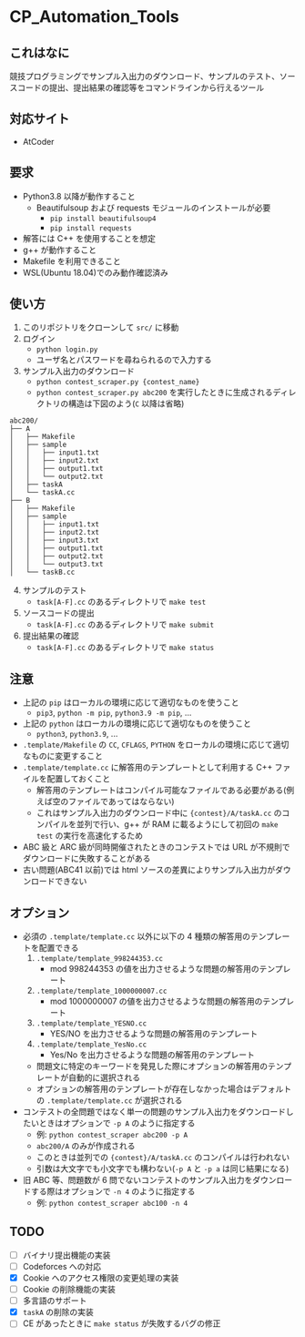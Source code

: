 # CP_Automation_Tools

## これはなに

競技プログラミングでサンプル入出力のダウンロード、サンプルのテスト、ソースコードの提出、提出結果の確認等をコマンドラインから行えるツール

## 対応サイト

- AtCoder

## 要求

- Python3.8 以降が動作すること
  - Beautifulsoup および requests モジュールのインストールが必要
    - `pip install beautifulsoup4`
    - `pip install requests`
- 解答には C++ を使用することを想定
- g++ が動作すること
- Makefile を利用できること
- WSL(Ubuntu 18.04)でのみ動作確認済み

## 使い方

1. このリポジトリをクローンして `src/` に移動
2. ログイン
   - `python login.py`
   - ユーザ名とパスワードを尋ねられるので入力する
3. サンプル入出力のダウンロード
   - `python contest_scraper.py {contest_name}`
   - `python contest_scraper.py abc200` を実行したときに生成されるディレクトリの構造は下図のよう(`C` 以降は省略)

```
abc200/
├── A
│   ├── Makefile
│   ├── sample
│   │   ├── input1.txt
│   │   ├── input2.txt
│   │   ├── output1.txt
│   │   └── output2.txt
│   ├── taskA
│   └── taskA.cc
├── B
│   ├── Makefile
│   ├── sample
│   │   ├── input1.txt
│   │   ├── input2.txt
│   │   ├── input3.txt
│   │   ├── output1.txt
│   │   ├── output2.txt
│   │   └── output3.txt
│   └── taskB.cc
```

4. サンプルのテスト
   - `task[A-F].cc` のあるディレクトリで `make test`
5. ソースコードの提出
   - `task[A-F].cc` のあるディレクトリで `make submit`
6. 提出結果の確認
   - `task[A-F].cc` のあるディレクトリで `make status`

## 注意

- 上記の `pip` はローカルの環境に応じて適切なものを使うこと
  - `pip3`, `python -m pip`, `python3.9 -m pip`, ...
- 上記の `python` はローカルの環境に応じて適切なものを使うこと
  - `python3`, `python3.9`, ...
- `.template/Makefile` の `CC`, `CFLAGS`, `PYTHON` をローカルの環境に応じて適切なものに変更すること
- `.template/template.cc` に解答用のテンプレートとして利用する C++ ファイルを配置しておくこと
  - 解答用のテンプレートはコンパイル可能なファイルである必要がある(例えば空のファイルであってはならない)
  - これはサンプル入出力のダウンロード中に `{contest}/A/taskA.cc` のコンパイルを並列で行い、g++ が RAM に載るようにして初回の `make test` の実行を高速化するため
- ABC 級と ARC 級が同時開催されたときのコンテストでは URL が不規則でダウンロードに失敗することがある
- 古い問題(ABC41 以前)では html ソースの差異によりサンプル入出力がダウンロードできない

## オプション

- 必須の `.template/template.cc` 以外に以下の 4 種類の解答用のテンプレートを配置できる
  1. `.template/template_998244353.cc`
     - mod 998244353 の値を出力させるような問題の解答用のテンプレート
  2. `.template/template_1000000007.cc`
     - mod 1000000007 の値を出力させるような問題の解答用のテンプレート
  3. `.template/template_YESNO.cc`
     - YES/NO を出力させるような問題の解答用のテンプレート
  4. `.template/template_YesNo.cc`
     - Yes/No を出力させるような問題の解答用のテンプレート
  - 問題文に特定のキーワードを発見した際にオプションの解答用のテンプレートが自動的に選択される
  - オプションの解答用のテンプレートが存在しなかった場合はデフォルトの `.template/template.cc` が選択される
- コンテストの全問題ではなく単一の問題のサンプル入出力をダウンロードしたいときはオプションで `-p A` のように指定する
  - 例: `python contest_scraper abc200 -p A`
  - `abc200/A` のみが作成される
  - このときは並列での `{contest}/A/taskA.cc` のコンパイルは行われない
  - 引数は大文字でも小文字でも構わない(`-p A` と `-p a` は同じ結果になる)
- 旧 ABC 等、問題数が 6 問でないコンテストのサンプル入出力をダウンロードする際はオプションで `-n 4` のように指定する
  - 例: `python contest_scraper abc100 -n 4`

## TODO

- [ ] バイナリ提出機能の実装
- [ ] Codeforces への対応
- [x] Cookie へのアクセス権限の変更処理の実装
- [ ] Cookie の削除機能の実装
- [ ] 多言語のサポート
- [x] `taskA` の削除の実装
- [ ] CE があったときに `make status` が失敗するバグの修正